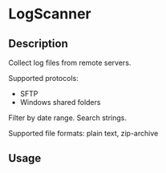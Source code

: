 # LogScanner

## Description

Collect log files from remote servers. 

Supported protocols:
* SFTP
* Windows shared folders

Filter by date range. Search strings. 

Supported file formats: plain text, zip-archive

## Usage

